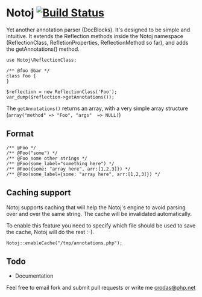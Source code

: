 Notoj [![Build Status](https://secure.travis-ci.org/crodas/Notoj.png?branch=master)](http://travis-ci.org/crodas/Notoj)
=========================

Yet another annotation parser (DocBlocks). It's designed to be simple and intuitive. It extends the Reflection methods inside the Notoj namespace (ReflectionClass, RefletionProperties, ReflectionMethod so far), and adds the getAnnotations() method.



    use Notoj\ReflectionClass;
  
    /** @foo @bar */
    class Foo {
    }
  
    $reflection = new ReflectionClass('Foo');
    var_dump($reflection->getAnnotations());
  
The `getAnnotations()` returns an array, with a very simple array structure (`array("method" => "Foo", "args" 
=> NULL)`)

Format
-------
    /** @Foo */
    /** @Foo("some") */
    /** @Foo some other strings */
    /** @Foo(some_label="something here") */
    /** @Foo({some: "array here", arr:[1,2,3]}) */
    /** @Foo(some_label={some: "array here", arr:[1,2,3]}) */

Caching support
---------------

Notoj supports caching that will help the Notoj's engine to avoid parsing over and over the same string. The cache will be invalidated automatically.


To enable this feature you need to specify which file should be used to save the cache, Notoj will do the rest :-).


```
Notoj::enableCache("/tmp/annotations.php");
```



Todo
-----
* Documentation

Feel free to email fork and submit pull requests or write me crodas@php.net
